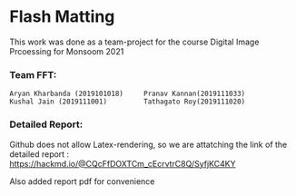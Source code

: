 # Flash Matting 

This work was done as a team-project for the course Digital Image Prcoessing for Monsoom 2021
### Team FFT:
    Aryan Kharbanda (2019101018)     Pranav Kannan(2019111033)
    Kushal Jain (2019111001)         Tathagato Roy(2019111020)
    
### Detailed Report:
Github does not allow Latex-rendering, so we are attatching the link of the detailed report : https://hackmd.io/@CQcFfDOXTCm_cEcrvtrC8Q/SyfjKC4KY

Also added report pdf for convenience
